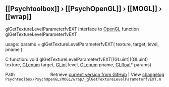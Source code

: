 ## [[Psychtoolbox]] &#8250; [[PsychOpenGL]] &#8250; [[MOGL]] &#8250; [[wrap]]

glGetTextureLevelParameterfvEXT  Interface to [OpenGL](OpenGL) function glGetTextureLevelParameterfvEXT  
  
usage:  params = glGetTextureLevelParameterfvEXT( texture, target, level, pname )  
  
C function:  void glGetTextureLevelParameterfvEXT[(GLuint]((GLuint) texture, [GLenum](GLenum) target, [GLint](GLint) level, [GLenum](GLenum) pname, [GLfloat](GLfloat)\* params)  




<div class="code_header" style="text-align:right;">
  <span style="float:left;">Path&nbsp;&nbsp;</span> <span class="counter">Retrieve <a href=
  "https://raw.github.com/Psychtoolbox-3/Psychtoolbox-3/beta/Psychtoolbox/PsychOpenGL/MOGL/wrap/_glGetTextureLevelParameterfvEXT.m">current version from GitHub</a> | View <a href=
  "https://github.com/Psychtoolbox-3/Psychtoolbox-3/commits/beta/Psychtoolbox/PsychOpenGL/MOGL/wrap/_glGetTextureLevelParameterfvEXT.m">changelog</a></span>
</div>
<div class="code">
  <code>Psychtoolbox/PsychOpenGL/MOGL/wrap/_glGetTextureLevelParameterfvEXT.m</code>
</div>


